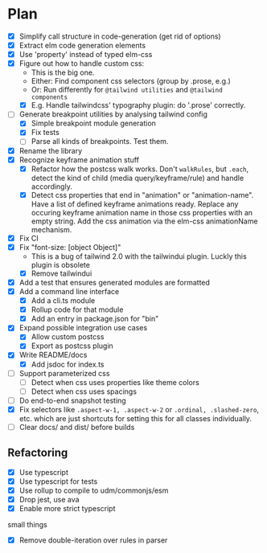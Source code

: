 # Plan

* [X] Simplify call structure in code-generation (get rid of options)
* [X] Extract elm code generation elements
* [X] Use 'property' instead of typed elm-css
* [X] Figure out how to handle custom css:
  - This is the big one.
  - Either: Find component css selectors (group by .prose, e.g.)
  - Or: Run differently for `@tailwind utilities` and `@tailwind components`
  - [X] E.g. Handle tailwindcss' typography plugin: do '.prose' correctly.
* [ ] Generate breakpoint utilities by analysing tailwind config
  * [X] Simple breakpoint module generation
  * [X] Fix tests
  * [ ] Parse all kinds of breakpoints. Test them.
* [X] Rename the library
* [X] Recognize keyframe animation stuff
  * [X] Refactor how the postcss walk works. Don't `walkRules`, but `.each`, detect the kind of child (media query/keyframe/rule) and handle accordingly.
  * [X] Detect css properties that end in "animation" or "animation-name".
        Have a list of defined keyframe animations ready.
        Replace any occuring keyframe animation name in those css properties with an empty string.
        Add the css animation via the elm-css animationName mechanism.
* [X] Fix CI
* [X] Fix "font-size: [object Object]"
  * This is a bug of tailwind 2.0 with the tailwindui plugin. Luckly this plugin is obsolete
  * [X] Remove tailwindui
* [X] Add a test that ensures generated modules are formatted
* [X] Add a command line interface
  * [X] Add a cli.ts module
  * [X] Rollup code for that module
  * [X] Add an entry in package.json for "bin"
* [X] Expand possible integration use cases
  * [X] Allow custom postcss
  * [X] Export as postcss plugin
* [X] Write README/docs
  * [X] Add jsdoc for index.ts
* [ ] Support parameterized css
  * [ ] Detect when css uses properties like theme colors
  * [ ] Detect when css uses spacings
* [ ] Do end-to-end snapshot testing
* [X] Fix selectors like `.aspect-w-1, .aspect-w-2` or `.ordinal, .slashed-zero`, etc. which are just shortcuts for setting this for all classes individually.
* [ ] Clear docs/ and dist/ before builds

## Refactoring

* [X] Use typescript
* [X] Use typescript for tests
* [X] Use rollup to compile to udm/commonjs/esm
* [X] Drop jest, use ava
* [X] Enable more strict typescript

small things
* [X] Remove double-iteration over rules in parser
